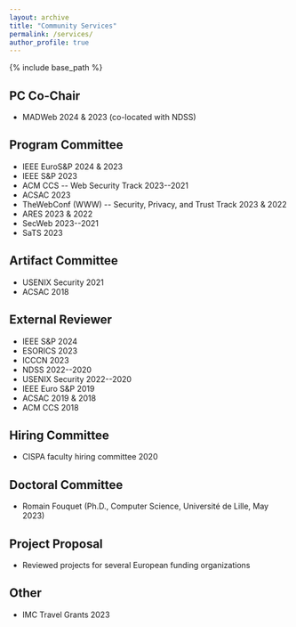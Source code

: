 ```yaml
---
layout: archive
title: "Community Services"
permalink: /services/
author_profile: true
---
```


{% include base_path %}


## PC Co-Chair

* MADWeb 2024 & 2023 (co-located with NDSS)

## Program Committee

* IEEE EuroS&P 2024 & 2023
* IEEE S&P 2023
* ACM CCS -- Web Security Track 2023--2021
* ACSAC 2023
* TheWebConf (WWW) -- Security, Privacy, and Trust Track 2023 & 2022
* ARES 2023 & 2022
* SecWeb 2023--2021
* SaTS 2023

## Artifact Committee

* USENIX Security 2021
* ACSAC 2018

## External Reviewer

* IEEE S&P 2024
* ESORICS 2023
* ICCCN 2023
* NDSS 2022--2020
* USENIX Security 2022--2020
* IEEE Euro S&P 2019
* ACSAC 2019 & 2018
* ACM CCS 2018

## Hiring Committee

* CISPA faculty hiring committee 2020

## Doctoral Committee

* Romain Fouquet (Ph.D., Computer Science, Université de Lille, May 2023)

## Project Proposal

* Reviewed projects for several European funding organizations

## Other

* IMC Travel Grants 2023
